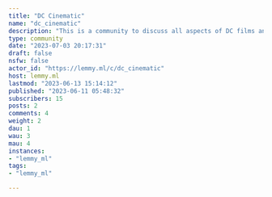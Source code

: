 ```yaml
---
title: "DC Cinematic" 
name: "dc_cinematic"
description: "This is a community to discuss all aspects of DC films and cinema."
type: community
date: "2023-07-03 20:17:31"
draft: false
nsfw: false
actor_id: "https://lemmy.ml/c/dc_cinematic"
host: lemmy.ml
lastmod: "2023-06-13 15:14:12"
published: "2023-06-11 05:48:32"
subscribers: 15
posts: 2
comments: 4
weight: 2
dau: 1
wau: 3
mau: 4
instances:
- "lemmy_ml"
tags: 
- "lemmy_ml"

---
```

